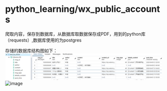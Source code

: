# python_learning/wx_public_accounts
爬取内容，保存到数据库，从数据库取数据保存成PDF，用到的python库（requests）,数据库使用的为postgres

存储的数据库结构图如下：
![image](https://github.com/continuous-learning-lu/python_learning/blob/master/wx_public_accounts/imgs_folder/1.png)
![image](https://github.com/continuous-learning-lu/python_learning/blob/master/wx_public_accounts/imgs_folder/3.png)
